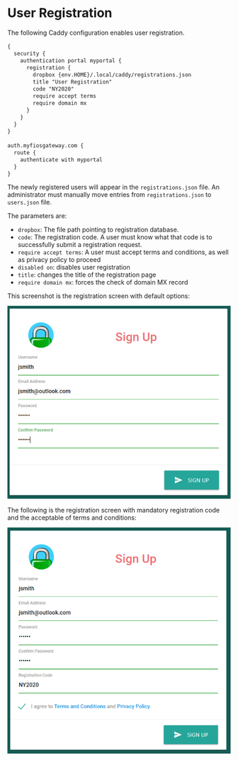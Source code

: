 # User Registration

The following Caddy configuration enables user registration.

```
{
  security {
    authentication portal myportal {
      registration {
        dropbox {env.HOME}/.local/caddy/registrations.json
        title "User Registration"
        code "NY2020"
        require accept terms
        require domain mx
      }
    }
  }
}

auth.myfiosgateway.com {
  route {
    authenticate with myportal
  }
}
```

The newly registered users will appear in the `registrations.json` file.
An administrator must manually move entries from `registrations.json`
to `users.json` file.

The parameters are:

* `dropbox`: The file path pointing to registration database.
* `code`: The registration code. A user must know what that code is to
  successfully submit a registration request.
* `require accept terms`: A user must accept terms and conditions, as well
  as privacy policy to proceed
* `disabled on`: disables user registration
* `title`: changes the title of the registration page
* `require domain mx`: forces the check of domain MX record

This screenshot is the registration screen with default options:

![](./images/portal_registration_simple.png)

The following is the registration screen with mandatory registration
code and the acceptable of terms and conditions:

![](./images/portal_registration_terms_code.png)
